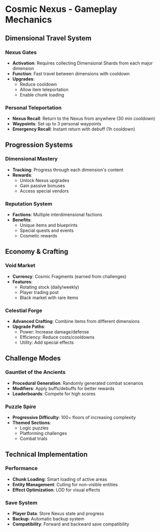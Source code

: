 # Cosmic Nexus - Gameplay Mechanics

## Dimensional Travel System

### Nexus Gates

- **Activation**: Requires collecting Dimensional Shards from each major dimension
- **Function**: Fast travel between dimensions with cooldown
- **Upgrades**:
  - Reduce cooldown
  - Allow item teleportation
  - Enable chunk loading

### Personal Teleportation

- **Nexus Recall**: Return to the Nexus from anywhere (30 min cooldown)
- **Waypoints**: Set up to 3 personal waypoints
- **Emergency Recall**: Instant return with debuff (1h cooldown)

## Progression Systems

### Dimensional Mastery

- **Tracking**: Progress through each dimension's content
- **Rewards**:
  - Unlock Nexus upgrades
  - Gain passive bonuses
  - Access special vendors

### Reputation System

- **Factions**: Multiple interdimensional factions
- **Benefits**:
  - Unique items and blueprints
  - Special quests and events
  - Cosmetic rewards

## Economy & Crafting

### Void Market

- **Currency**: Cosmic Fragments (earned from challenges)
- **Features**:
  - Rotating stock (daily/weekly)
  - Player trading post
  - Black market with rare items

### Celestial Forge

- **Advanced Crafting**: Combine items from different dimensions
- **Upgrade Paths**:
  - Power: Increase damage/defense
  - Efficiency: Reduce costs/cooldowns
  - Utility: Add special effects

## Challenge Modes

### Gauntlet of the Ancients

- **Procedural Generation**: Randomly generated combat scenarios
- **Modifiers**: Apply buffs/debuffs for better rewards
- **Leaderboards**: Compete for high scores

### Puzzle Spire

- **Progressive Difficulty**: 100+ floors of increasing complexity
- **Themed Sections**:
  - Logic puzzles
  - Platforming challenges
  - Combat trials

## Technical Implementation

### Performance

- **Chunk Loading**: Smart loading of active areas
- **Entity Management**: Culling for non-visible entities
- **Effect Optimization**: LOD for visual effects

### Save System

- **Player Data**: Store Nexus state and progress
- **Backup**: Automatic backup system
- **Compatibility**: Forward and backward save compatibility
